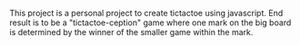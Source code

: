 This project is a personal project to create tictactoe using javascript. End result is to be a "tictactoe-ception" game where one mark on the big board is determined by the winner of the smaller game within the mark.
